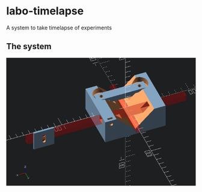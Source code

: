 # labo-timelapse
A system to take timelapse of experiments

## The system

![pylapse mount](https://raw.githubusercontent.com/olivier-boesch/labo-timelapse/main/media/pylapse_mount.png)



